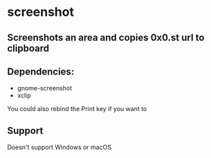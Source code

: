 # screenshot
## Screenshots an area and copies 0x0.st url to clipboard

## Dependencies:
- gnome-screenshot
- xclip

You could also rebind the Print key if you want to

## Support
Doesn't support Windows or macOS
